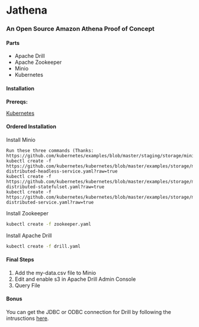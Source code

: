 # Jathena
### An Open Source Amazon Athena Proof of Concept


#### Parts

* Apache Drill
* Apache Zookeeper
* Minio
* Kubernetes

#### Installation 


**Prereqs:**

[Kubernetes](https://kubernetes.io)


#### Ordered Installation 

Install Minio

```
Run these three commands (Thanks: https://github.com/kubernetes/examples/blob/master/staging/storage/minio/README.md)
kubectl create -f https://github.com/kubernetes/kubernetes/blob/master/examples/storage/minio/minio-distributed-headless-service.yaml?raw=true
kubectl create -f https://github.com/kubernetes/kubernetes/blob/master/examples/storage/minio/minio-distributed-statefulset.yaml?raw=true
kubectl create -f https://github.com/kubernetes/kubernetes/blob/master/examples/storage/minio/minio-distributed-service.yaml?raw=true
```

Install Zookeeper 

```bash
kubectl create -f zookeeper.yaml
```

Install Apache Drill 

```bash
kubectl create -f drill.yaml
```

#### Final Steps

1. Add the my-data.csv file to Minio
2. Edit and enable s3 in Apache Drill Admin Console
3. Query File 




#### Bonus

You can get the JDBC or ODBC connection for Drill by following the intrusctions [here](https://drill.apache.org/docs/using-the-jdbc-driver/). 
